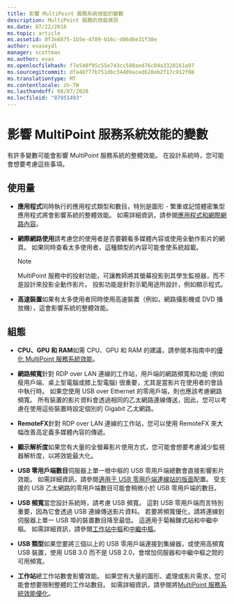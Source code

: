 ```yaml
---
title: 影響 MultiPoint 服務系統效能的變數
description: MultiPoint 服務的效能資訊
ms.date: 07/22/2016
ms.topic: article
ms.assetid: 0f3e8875-1b5e-4789-b16c-d06d6e31f38e
author: evaseydl
manager: scottman
ms.author: evas
ms.openlocfilehash: f7e540f95c55e743cc588aed76c04a3320161a97
ms.sourcegitcommit: dfa48f77b751dbc34409aced628eb2f17c912f08
ms.translationtype: MT
ms.contentlocale: zh-TW
ms.lasthandoff: 08/07/2020
ms.locfileid: "87951493"
---
```

# <a name="variables-affecting-multipoint-services-system-performance"></a>影響 MultiPoint 服務系統效能的變數
有許多變數可能會影響 MultiPoint 服務系統的整體效能。 在設計系統時，您可能會想要考慮這些事項。

## <a name="usage"></a>使用量

-   **應用程式**同時執行的應用程式類型和數目，特別是圖形 \- 繁重或記憶體密集型應用程式將會影響系統的整體效能。 如需詳細資訊，請參閱[應用程式和網際網路內容](hardware-and-performance-recommendations.md#applications-and-internet-content)。

-   **網際網路使用**請考慮您的使用者是否要觀看多媒體內容或使用全動作影片的網頁。 如果同時查看太多使用者，這種類型的內容可能會使系統超載。

    > [!NOTE]
    > MultiPoint 服務中的投射功能，可讓教師將其螢幕投影到其學生監視器，而不是設計來投影全動作影片。 投影功能是針對示範用途所設計，例如顯示程式。

-   **高速裝置**如果有太多使用者同時使用高速裝置（例如，網路攝影機或 DVD 播放機），這會影響系統的整體效能。

## <a name="configuration"></a>組態

-   **CPU、GPU 和 RAM**如需 CPU、GPU 和 RAM 的建議，請參閱本指南中的[優化 MultiPoint 服務系統效能](hardware-and-performance-recommendations.md#optimize-multipoint-services-system-performance)。
-   **網路頻寬**針對 RDP over LAN 連線的工作站，用戶端的網路頻寬和功能 (例如瘦用戶端、桌上型電腦或膝上型電腦) 很重要，尤其是當影片在使用者的會話中執行時。 如果您使用 USB over Ethernet 的零用戶端，則也應該考慮網路頻寬。 所有裝置的影片資料會透過相同的乙太網路連線傳送，因此，您可以考慮在使用這些裝置時設定個別的 Gigabit 乙太網路。
-   **RemoteFX**針對 RDP over LAN 連線的工作站，您可以使用 RemoteFX 來大幅改善高定義多媒體內容的傳遞。
-   **顯示解析度**如果您有大量的全螢幕影片使用方式，您可能會想要考慮減少監視器解析度，以將效能最大化。
-   **USB 零用戶端數目**伺服器上單一根中樞的 USB 零用戶端總數會直接影響影片效能。 如需詳細資訊，請參閱[適用于 USB 零用戶端連線站的版面](MultiPoint-services-Site-Planning.md#layout-for-usb-zero-client-connected-stations)配置。 受支援的 USB 乙太網路的零用戶端數目可能會稍微小於 USB 零用戶端的數目。
-   **USB 頻寬**當您設計系統時，請考慮 USB 頻寬。  這對 USB 零用戶端而言特別重要，因為它會透過 USB 連線傳送影片資料。 若要將頻寬優化，請將連線到伺服器上單一 USB 埠的裝置數目降至最低。 這適用于菊輪鍊式站和中繼中樞。 如需詳細資訊，請參閱[工作站中樞](MultiPoint-services-Site-Planning.md#station-hubs)和[中繼中樞](MultiPoint-services-Site-Planning.md#intermediate-hubs)。

-   **USB 類型**如果您要將三個以上的 USB 零用戶端連接到集線器，或使用高頻寬 USB 裝置，使用 USB 3.0 而不是 USB 2.0，會增加伺服器和中繼中樞之間的可用頻寬。

-   **工作站**總工作站數會影響效能。 如果您有大量的圖形、處理或影片需求，您可能會想要限制整體的工作站數目。 如需詳細資訊，請參閱將[MultiPoint 服務系統效能優化](hardware-and-performance-recommendations.md#optimize-multipoint-services-system-performance)。